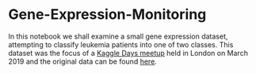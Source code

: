 # Gene-Expression-Monitoring
In this notebook we shall examine a small gene expression dataset, attempting to classify leukemia patients into one of two classes. This dataset was the focus of a [Kaggle Days meetup](https://www.meetup.com/Kaggle-Days-Meetup-London/events/258570474/) held in London on March 2019 and the original data can be found [here](https://www.kaggle.com/crawford/gene-expression).
